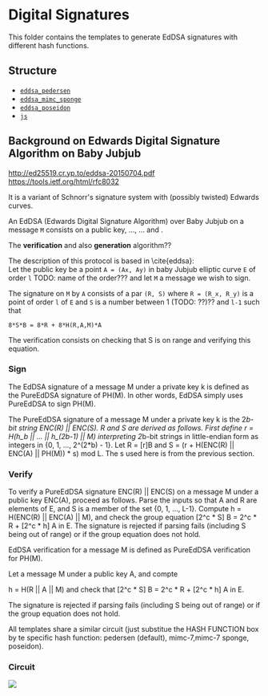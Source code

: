 # Digital Signatures

This folder contains the templates to generate EdDSA signatures with different hash functions.

## Structure

- [`eddsa_pedersen`](eddsa)
- [`eddsa_mimc_sponge`](eddsa_mimc_sponge)
- [`eddsa_poseidon`](eddsa_poseidon)
- [`js`](js)

## Background on Edwards Digital Signature Algorithm on Baby Jubjub

http://ed25519.cr.yp.to/eddsa-20150704.pdf
https://tools.ietf.org/html/rfc8032

It is a variant of Schnorr's signature system with (possibly twisted) Edwards curves.

An EdDSA (Edwards Digital Signature Algorithm) over Baby Jubjub on a message `M` consists
on a public key, ..., ... and .

The **verification** and also **generation** algorithm??

The description of this protocol is based in \cite{eddsa}:  	
Let the public key be a point `A = (Ax, Ay)` in baby Jubjub elliptic curve `E` of order `l` TODO: name of the order??? and let `M` a message we wish to sign. 

The signature on `M` by `A` consists of a par `(R, S)` where `R = (R_x, R_y)` is a point of order `l` of `E` and `S` is a number between 1 (TODO: ??)?? and `l-1` such that 
```
8*S*B = 8*R + 8*H(R,A,M)*A
```

The verification consists on checking that S is on range and 
verifying this equation.

### Sign

The EdDSA signature of a message M under a private key k is defined
as the PureEdDSA signature of PH(M).  In other words, EdDSA simply
uses PureEdDSA to sign PH(M).

The PureEdDSA signature of a message M under a private key k is the
2*b-bit string ENC(R) || ENC(S).  R and S are derived as follows.
First define r = H(h_b || ... || h_(2b-1) || M) interpreting 2*b-bit
strings in little-endian form as integers in {0, 1, ..., 2^(2*b) -
1}.  Let R = [r]B and S = (r + H(ENC(R) || ENC(A) || PH(M)) * s) mod
L.  The s used here is from the previous section.

### Verify

To verify a PureEdDSA signature ENC(R) || ENC(S) on a message M under
a public key ENC(A), proceed as follows.  Parse the inputs so that A
and R are elements of E, and S is a member of the set {0, 1, ...,
L-1}.  Compute h = H(ENC(R) || ENC(A) || M), and check the group
equation [2^c * S] B = 2^c * R + [2^c * h] A in E.  The signature is
rejected if parsing fails (including S being out of range) or if the
group equation does not hold.

EdDSA verification for a message M is defined as PureEdDSA
verification for PH(M).

Let a message M under a public key A, and compte

h = H(R || A || M) and check that [2^c * S] B = 2^c * R + [2^c * h] A in E.

The signature is rejected if parsing fails (including S being out of range) or if the
group equation does not hold.

All templates share a similar circuit (just substitue the HASH FUNCTION box
by te specific hash function: pedersen (default), mimc-7,mimc-7 sponge, poseidon).

### Circuit

![](https://i.imgur.com/Ejx9Kdd.png)